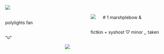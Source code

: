 ![](https://i.postimg.cc/tRWRjLnz/image-2024-10-17-164641190.png)

‎ ‎ ‎ ‎ ‎ ‎ ‎ ‎ ‎ ‎ ‎  ‎ ‎   ‎ ‎ ‎ ‎ ‎ ‎‎ ‎ ‎ ‎ ‎ ‎ ‎ ‎ ‎  ‎ ‎   ‎ ‎ ‎  ‎ ‎    ‎ ‎ ‎ ‎ ‎  ‎ ‎   ‎ ‎ ‎  ‎ ‎  ‎ ‎ ‎ ‎ ‎ ‎ ‎ ‎ ‎ ‎ ‎ ‎ ‎  ‎ ‎   ‎ ‎ ‎  ‎ ‎   ‎ ‎ ‎ ‎ ‎  ‎ ‎   ‎ ‎ ![](https://files.catbox.moe/q94ohm.gif) ‎ ‎ ‎  ‎ ‎   # 1 marshplebow & polylights fan

‎ ‎ ‎ ‎ ‎ ‎ ‎ ‎ ‎ ‎ ‎  ‎ ‎   ‎ ‎ ‎ ‎ ‎ ‎ ‎ ‎ ‎ ‎ ‎  ‎ ‎  ‎ ‎ ‎ ‎ ‎ ‎ ‎ ‎ ‎  ‎ ‎   ‎ ‎ ‎  ‎ ‎    ‎ ‎ ‎  ‎ ‎   ‎ ‎ ‎ ‎ ‎ ‎ ‎ ‎ ‎ ‎  ‎ ‎ ‎ ‎ ‎ ‎ ‎ ‎ ‎ ‎ ‎  ‎ ‎   ‎ ‎ ‎  ‎ ‎     ‎ ‎  ‎ ‎     ‎ ‎ fictkin + syshost   ♡  minor  ,,  taken ^u^


‎ ‎ ‎ ‎ ‎ ‎ ‎ ‎ ‎ ‎ ‎  ‎ ‎   ‎ ‎ ‎‎ ‎ ‎ ‎ ‎ ‎ ‎ ‎ ‎  ‎‎ ‎ ‎ ‎ ‎ ‎ ‎ ‎ ‎  ‎ ‎   ‎ ‎ ‎  ‎ ‎    ‎   ‎ ‎ ‎  ‎ ‎   ‎ ‎ ‎  ![](https://i.postimg.cc/0Q6QDjQg/image-2024-10-17-164554644.png)‎ 
